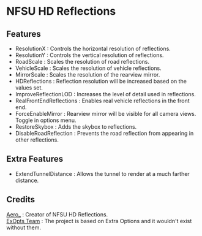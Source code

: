 # NFSU HD Reflections

## Features
- ResolutionX : Controls the horizontal resolution of reflections.  
- ResolutionY : Controls the vertical resolution of reflections.  
- RoadScale : Scales the resolution of road reflections.  
- VehicleScale : Scales the resolution of vehicle reflections.  
- MirrorScale : Scales the resolution of the rearview mirror.  
- HDReflections : Reflection resolution will be increased based on the values set.  
- ImproveReflectionLOD : Increases the level of detail used in reflections.  
- RealFrontEndReflections : Enables real vehicle reflections in the front end.  
- ForceEnableMirror : Rearview mirror will be visible for all camera views. Toggle in options menu.
- RestoreSkybox : Adds the skybox to reflections.
- DisableRoadReflection : Prevents the road reflection from appearing in other reflections.  

## Extra Features  
- ExtendTunnelDistance : Allows the tunnel to render at a much farther distance.

## Credits
[Aero_](https://github.com/AeroWidescreen) : Creator of NFSU HD Reflections.  
[ExOpts Team](https://github.com/ExOptsTeam/) : The project is based on Extra Options and it wouldn't exist without them.
